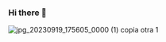 ### Hi there 👋
 ![jpg_20230919_175605_0000 (1) copia otra 1](https://github.com/Milalex19/Milalex19/assets/128637462/1b3f183c-f4ac-4c35-87d2-73056bec8e47)





<!--
**Milalex19/Milalex19** is a ✨ _special_ ✨ repository because its `README.md` (this file) appears on your GitHub profile.

Here are some ideas to get you started:

- 🔭 I’m currently working on ...
- 🌱 I’m currently learning ...
- 👯 I’m looking to collaborate on ...
- 🤔 I’m looking for help with ...
- 💬 Ask me about ...
- 📫 How to reach me: ...
- 😄 Pronouns: ...
- ⚡ Fun fact: ...
-->
